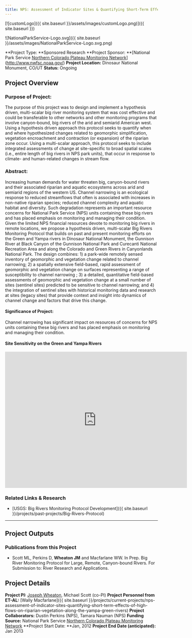 ```yaml
---
title: NPS: Assessment of Indicator Sites & Quantifying Short-Term Effects of High Flows on Riparian Vegetation along the Yampa & Green Rivers
---
```


[![customLogo]({{ site.baseurl }}/assets/images/customLogo.png)]({{ site.baseurl }})

![NationalParkService-Logo.svg]({{ site.baseurl }}/assets/images/NationalParkService-Logo.svg.png)

**Project Type:  **Sponsored Research
**Project Sponsor:  **[National Park Service [Northern Colorado Plateau Monitoring Network](http://science.nature.nps.gov/im/units/ncpn/index.cfm)](http://www.nwfsc.noaa.gov/)
**Project Location:** Dinosaur National Monument, CO/UT
**Status:**   Ongoing

## Project Overview

### Purpose of Project:

The purpose of this project was to design and implement a hypothesis driven, multi-scalar big river monitoring system that was cost effective and could be transferable to other networks and other monitoring programs that involve canyon-bound, big rivers of the arid and semiarid American west. Using a hypothesis driven approach this protocol seeks to quantify when and where hypothesized changes related to geomorphic simplification, vegetation encroachment and contraction (or expansion) of the riparian zone occur. Using a multi-scalar approach, this protocol seeks to include integrated assessments of change at site-specific to broad spatial scales (i.e., entire length of big rivers in NPS park units), that occur in response to climate- and human-related changes in stream flow. 

### Abstract:

Increasing human demands for water threaten big, canyon-bound rivers and their associated riparian and aquatic ecosystems across arid and semiarid regions of the western US. Channel narrowing is an ecological response to reduced streamflows that often is associated with increases in non-native riparian species; reduced channel complexity and aquatic habitat and diversity. Such degradation represents an important resource concerns for National Park Service (NPS) units containing these big rivers and has placed emphasis on monitoring and managing their condition. Given the limited NPS financial resources devote to monitoring big rivers in remote locations, we propose a hypothesis driven, multi-scalar Big Rivers Monitoring Protocol that builds on past and present monitoring efforts on the Green and Yampa rivers in Dinosaur National Monument, the Gunnison River at Black Canyon of the Gunnison National Park and Curecanti National Recreation Area and along the Colorado and Green Rivers in Canyonlands National Park. The design combines: 1) a park-wide remotely sensed inventory of geomorphic and vegetation change related to channel narrowing; 2) a spatially extensive field-based, rapid assessment of geomorphic and vegetation change on surfaces representing a range of susceptibility to channel narrowing ; 3) a detailed, quantitative field-based assessments of geomorphic and vegetation change at a small number of sites (sentinel sites) predicted to be sensitive to channel narrowing; and 4) the integration of sentinel sites with historical monitoring data and research at sites (legacy sites) that provide context and insight into dynamics of channel change and factors that drive this change.

#### Significance of Project:

Channel narrowing has significant impact on resources of concerns for NPS units containing these big rivers and has placed emphasis on monitoring and managing their condition.

#### Site Sensitivity on the Green and Yampa Rivers

<iframe src="https://www.google.com/maps/embed?pb=!1m10!1m8!1m3!1d426658.17474481725!2d-108.955536!3d40.596228!3m2!1i1024!2i768!4f13.1!5e1!3m2!1sen!2sus!4v1504881450203" width="600" height="450" frameborder="0" style="border:0" allowfullscreen></iframe>

### Related Links & Research

- [USGS: Big Rivers Monitoring Protocol Development]({{ site.baseurl }}/projects/past-projects/Big-Rivers-Protocol)

------

## Project Outputs

### Publications from this Project

- Scott ML, Perkins D, **Wheaton JM** and Macfarlane WW. In Prep. Big River Monitoring Protocol for Large, Remote, Canyon-bound Rivers. For Submission to: River Research and Applications.

## Project Details

**Project PI:**  [Joseph Wheaton](http://joewheaton.org/), Michael Scott (co-PI)
**Project Personnel from ET-AL:** [Wally Macfarlane]({{ site.baseurl }}/projects/current-projects/nps-assessment-of-indicator-sites-quantifying-short-term-effects-of-high-flows-on-riparian-vegetation-along-the-yampa-green-rivers)
**Project Collaborators:**  Dustin Perkins (NPS), Tamara Nauman (NPS)
**Funding Source:** National Park Service [Northern Colorado Plateau Monitoring Network](http://science.nature.nps.gov/im/units/ncpn/index.cfm)
**Project Start Date: **Jan, 2012
**Project End Date (anticipated):** Jan 2013